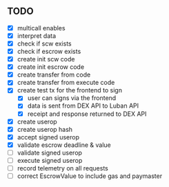 ## TODO
- [x] multicall enables
- [x] interpret data
- [x] check if scw exists
- [x] check if escrow exists
- [x] create init scw code
- [x] create init escrow code
- [x] create transfer from code
- [x] create transfer from execute code
- [x] create test tx for the frontend to sign
  - [x] user can signs via the frontend
  - [x] data is sent from DEX API to Luban API
  - [x] receipt and response returned to DEX API
- [x] create userop
- [x] create userop hash
- [x] accept signed userop
- [x] validate escrow deadline & value
- [ ] validate signed userop
- [ ] execute signed userop
- [ ] record telemetry on all requests
- [ ] correct EscrowValue to include gas and paymaster